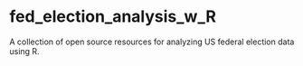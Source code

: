 # fed_election_analysis_w_R
A collection of open source resources for analyzing US federal election data using R.
